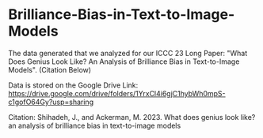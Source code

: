 # Brilliance-Bias-in-Text-to-Image-Models

The data generated that we analyzed for our ICCC 23 Long Paper: "What Does Genius Look Like? An Analysis of Brilliance Bias in Text-to-Image Models". (Citation Below)

Data is stored on the Google Drive Link: https://drive.google.com/drive/folders/1YrxCl4i6gjC1hybWh0mpS-c1gofO64Gy?usp=sharing

Citation: Shihadeh, J., and Ackerman, M. 2023. What does genius look like? an analysis of brilliance bias in text-to-image models
